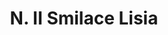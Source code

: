 ---
title: "N. II Smilace Lisia"
permalink: "/edition/plant011/"
plant-name: "N. II Smilace Lisia"
plant-number: "011"
plant-xml: "/assets/xml/plant011.xml"
plant-img1: "/assets/img/plant011_verso.jpg"
plant-img2: "/assets/img/plant011.jpg"
plant-title: "N. II Smilace Lisia"
plant-taxon-link: "http://www.worldfloraonline.org/taxon/wfo-0000747944"
plant-taxon-content: "[Ipomoea hederacea Jacq.]"
layout: single-xml
---